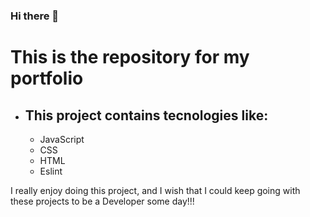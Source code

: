 ### Hi there 👋 

# This is the repository for my portfolio

* ## This project contains tecnologies like:
    * JavaScript
    * CSS
    * HTML
    * Eslint

I really enjoy doing this project, and I wish that I could keep going with these projects to be a Developer some day!!!

